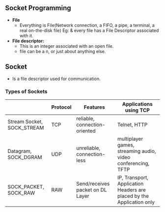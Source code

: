## Socket Programming
- **File**
  - Everything is File(Network connection, a FIFO, a pipe, a terminal, a real on-the-disk file) Eg: & every file has a File Descriptor associated with it. 
- **File descriptor:** 
  - This is an integer associated with an open file.
  - file can be a n, or just about anything else.

## Socket 
- Is a file descriptor used for communication.
### Types of Sockets

||Protocol|Features|Applications using TCP|
|---|---|---|---|
|Stream Socket, SOCK_STREAM|TCP|reliable, connection-oriented|Telnet, HTTP|
|Datagram, SOCK_DGRAM|UDP|unreliable, connection-less|multiplayer games, streaming audio, video conferencing, TFTP|
|SOCK_PACKET, SOCK_RAW|RAW|Send/receives packet on DL Layer|IP, Transport, Application Headers are placed by the Application only|
